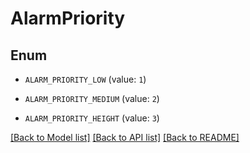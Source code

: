 # AlarmPriority

## Enum


* `ALARM_PRIORITY_LOW` (value: `1`)

* `ALARM_PRIORITY_MEDIUM` (value: `2`)

* `ALARM_PRIORITY_HEIGHT` (value: `3`)


[[Back to Model list]](../README.md#documentation-for-models) [[Back to API list]](../README.md#documentation-for-api-endpoints) [[Back to README]](../README.md)


